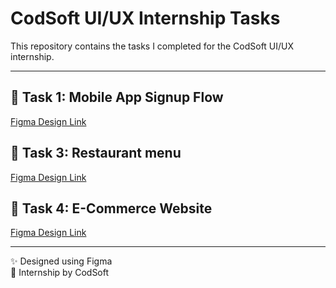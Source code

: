 # CodSoft UI/UX Internship Tasks

This repository contains the tasks I completed for the CodSoft UI/UX internship.

---

## 🔹 Task 1: Mobile App Signup Flow  
[Figma Design Link](https://www.figma.com/design/UoFCbri1NqR2iG40nx0Ycj/project-1?node-id=0-1&t=aTvRqPxAAh3dMKUi-1)

## 🔹 Task 3: Restaurant menu  
[Figma Design Link](https://www.figma.com/design/UoFCbri1NqR2iG40nx0Ycj/project-1?node-id=143-45&p=f&t=fD6ZHFTNRU09lOnT-0)

## 🔹 Task 4: E-Commerce Website  
[Figma Design Link](https://www.figma.com/design/UoFCbri1NqR2iG40nx0Ycj/project-1?node-id=20-6&t=aTvRqPxAAh3dMKUi-1)

---

✨ Designed using Figma  
🎯 Internship by CodSoft
